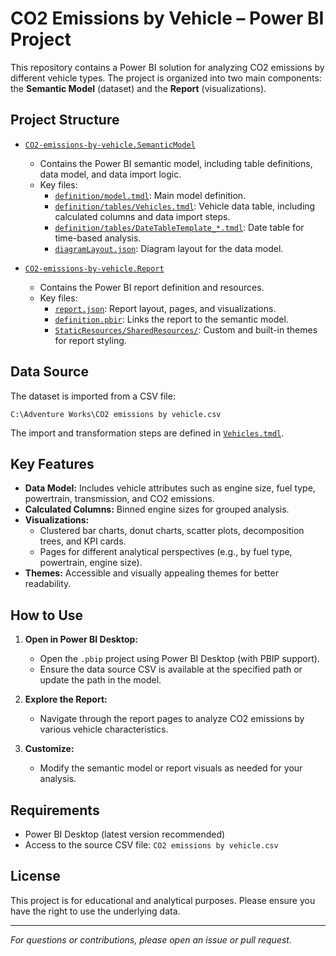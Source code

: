 # CO2 Emissions by Vehicle – Power BI Project

This repository contains a Power BI solution for analyzing CO2 emissions by different vehicle types. The project is organized into two main components: the **Semantic Model** (dataset) and the **Report** (visualizations).

## Project Structure

- [`CO2-emissions-by-vehicle.SemanticModel`](CO2-emissions-by-vehicle.SemanticModel/)
  - Contains the Power BI semantic model, including table definitions, data model, and data import logic.
  - Key files:
    - [`definition/model.tmdl`](CO2-emissions-by-vehicle.SemanticModel/definition/model.tmdl): Main model definition.
    - [`definition/tables/Vehicles.tmdl`](CO2-emissions-by-vehicle.SemanticModel/definition/tables/Vehicles.tmdl): Vehicle data table, including calculated columns and data import steps.
    - [`definition/tables/DateTableTemplate_*.tmdl`](CO2-emissions-by-vehicle.SemanticModel/definition/tables/DateTableTemplate_b4b42a47-ea6b-4367-aa90-60bb830d21ba.tmdl): Date table for time-based analysis.
    - [`diagramLayout.json`](CO2-emissions-by-vehicle.SemanticModel/diagramLayout.json): Diagram layout for the data model.

- [`CO2-emissions-by-vehicle.Report`](CO2-emissions-by-vehicle.Report/)
  - Contains the Power BI report definition and resources.
  - Key files:
    - [`report.json`](CO2-emissions-by-vehicle.Report/report.json): Report layout, pages, and visualizations.
    - [`definition.pbir`](CO2-emissions-by-vehicle.Report/definition.pbir): Links the report to the semantic model.
    - [`StaticResources/SharedResources/`](CO2-emissions-by-vehicle.Report/StaticResources/SharedResources/): Custom and built-in themes for report styling.

## Data Source

The dataset is imported from a CSV file:
```
C:\Adventure Works\CO2 emissions by vehicle.csv
```
The import and transformation steps are defined in [`Vehicles.tmdl`](CO2-emissions-by-vehicle.SemanticModel/definition/tables/Vehicles.tmdl).

## Key Features

- **Data Model:** Includes vehicle attributes such as engine size, fuel type, powertrain, transmission, and CO2 emissions.
- **Calculated Columns:** Binned engine sizes for grouped analysis.
- **Visualizations:** 
  - Clustered bar charts, donut charts, scatter plots, decomposition trees, and KPI cards.
  - Pages for different analytical perspectives (e.g., by fuel type, powertrain, engine size).
- **Themes:** Accessible and visually appealing themes for better readability.

## How to Use

1. **Open in Power BI Desktop:**
   - Open the `.pbip` project using Power BI Desktop (with PBIP support).
   - Ensure the data source CSV is available at the specified path or update the path in the model.

2. **Explore the Report:**
   - Navigate through the report pages to analyze CO2 emissions by various vehicle characteristics.

3. **Customize:**
   - Modify the semantic model or report visuals as needed for your analysis.

## Requirements

- Power BI Desktop (latest version recommended)
- Access to the source CSV file: `CO2 emissions by vehicle.csv`

## License

This project is for educational and analytical purposes. Please ensure you have the right to use the underlying data.

---

*For questions or contributions, please open an issue or pull request.*